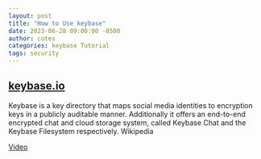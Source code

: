 ```yaml
---
layout: post
title: "How to Use keybase"
date: 2023-06-28 09:00:00 -0500
author: cotes
categories: keybase Tutorial
tags: security
---
```


## [keybase.io](https://keybase.io/)

Keybase is a key directory that maps social media identities to encryption keys in a publicly auditable manner. Additionally it offers an end-to-end encrypted chat and cloud storage system, called Keybase Chat and the Keybase Filesystem respectively. Wikipedia

[Video](https://www.youtube.com/watch?v=X_qmKQkUxac)
